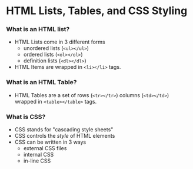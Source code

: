 # HTML Lists, Tables, and CSS Styling



### What is an HTML list?
* HTML Lists come in 3 different forms
	* unordered lists (`<ul></ul>`)
	* ordered lists (`<ol></ol>`)
	* definition lists (`<dl></dl>`)
* HTML Items are wrapped in `<li></li>` tags.

### What is an HTML Table?
* HTML Tables are a set of rows (`<tr></tr>`) columns (`<td></td>`) wrapped in `<table></table>` tags.

### What is CSS?
* CSS stands for "cascading style sheets"
* CSS controls the _style_ of HTML elements
* CSS can be written in 3 ways
	* external CSS files
	* internal CSS
	* in-line CSS